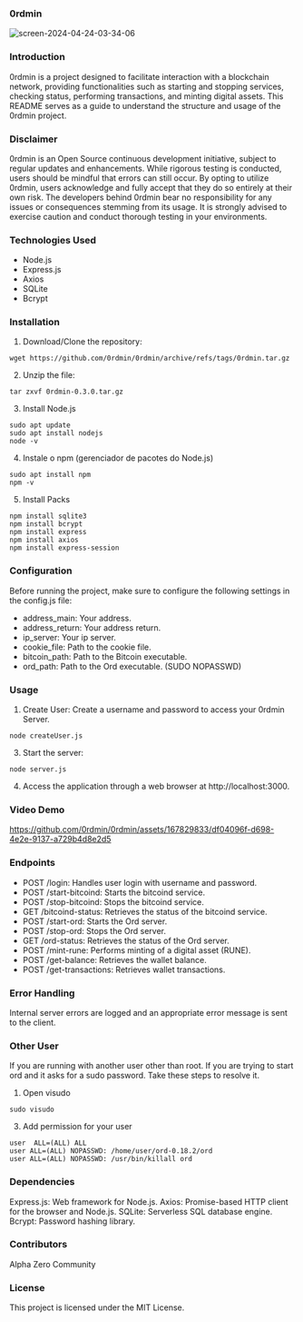### 0rdmin

![screen-2024-04-24-03-34-06](https://github.com/0rdmin/0rdmin/assets/167829833/47c19c3f-5a8b-4275-92a6-d7e38c30fef0)

### Introduction
0rdmin is a project designed to facilitate interaction with a blockchain network, providing functionalities such as starting and stopping services, checking status, performing transactions, and minting digital assets. This README serves as a guide to understand the structure and usage of the 0rdmin project.

### Disclaimer
0rdmin is an Open Source continuous development initiative, subject to regular updates and enhancements. While rigorous testing is conducted, users should be mindful that errors can still occur. By opting to utilize 0rdmin, users acknowledge and fully accept that they do so entirely at their own risk. The developers behind 0rdmin bear no responsibility for any issues or consequences stemming from its usage. It is strongly advised to exercise caution and conduct thorough testing in your environments.


### Technologies Used
- Node.js
- Express.js
- Axios
- SQLite
- Bcrypt


### Installation

1. Download/Clone the repository: 
```
wget https://github.com/0rdmin/0rdmin/archive/refs/tags/0rdmin.tar.gz
```

2. Unzip the file:
```
tar zxvf 0rdmin-0.3.0.tar.gz
```


3. Install Node.js
```
sudo apt update
sudo apt install nodejs
node -v
```

4. Instale o npm (gerenciador de pacotes do Node.js)
```
sudo apt install npm
npm -v
```

5. Install Packs
```
npm install sqlite3
npm install bcrypt
npm install express
npm install axios
npm install express-session
```


### Configuration
Before running the project, make sure to configure the following settings in the config.js file:

- address_main: Your address.
- address_return: Your address return.
- ip_server: Your ip server.
- cookie_file: Path to the cookie file.
- bitcoin_path: Path to the Bitcoin executable.
- ord_path: Path to the Ord executable. (SUDO NOPASSWD)


### Usage

1. Create User:
Create a username and password to access your 0rdmin Server.
```
node createUser.js
```

3. Start the server:
```
node server.js
```

4. Access the application through a web browser at http://localhost:3000.

### Video Demo
https://github.com/0rdmin/0rdmin/assets/167829833/df04096f-d698-4e2e-9137-a729b4d8e2d5

### Endpoints

- POST /login: Handles user login with username and password.
- POST /start-bitcoind: Starts the bitcoind service.
- POST /stop-bitcoind: Stops the bitcoind service.
- GET /bitcoind-status: Retrieves the status of the bitcoind service.
- POST /start-ord: Starts the Ord server.
- POST /stop-ord: Stops the Ord server.
- GET /ord-status: Retrieves the status of the Ord server.
- POST /mint-rune: Performs minting of a digital asset (RUNE).
- POST /get-balance: Retrieves the wallet balance.
- POST /get-transactions: Retrieves wallet transactions.


### Error Handling
Internal server errors are logged and an appropriate error message is sent to the client.


### Other User
If you are running with another user other than root.
If you are trying to start ord and it asks for a sudo password. Take these steps to resolve it.

1. Open visudo
```
sudo visudo
```

3. Add permission for your user
```
user  ALL=(ALL) ALL
user ALL=(ALL) NOPASSWD: /home/user/ord-0.18.2/ord
user ALL=(ALL) NOPASSWD: /usr/bin/killall ord
```


### Dependencies
Express.js: Web framework for Node.js.
Axios: Promise-based HTTP client for the browser and Node.js.
SQLite: Serverless SQL database engine.
Bcrypt: Password hashing library.


### Contributors
Alpha Zero Community


### License
This project is licensed under the MIT License.
